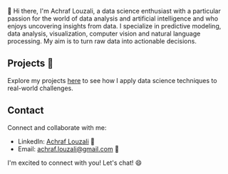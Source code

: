 👋 Hi there, I'm Achraf Louzali, a data science enthusiast with a particular passion for the world of data analysis and artificial intelligence and who enjoys uncovering insights from data. I specialize in predictive modeling, data analysis, visualization, computer vision and natural language processing. My aim is to turn raw data into actionable decisions.

## Projects 🚀

Explore my projects [here](https://github.com/achraflouzali?tab=repositories) to see how I apply data science techniques to real-world challenges.

## Contact 

Connect and collaborate with me:

- LinkedIn: [Achraf Louzali](https://www.linkedin.com/in/achraflouzali) 💼
- Email: achraf.louzali@gmail.com 📧

I'm excited to connect with you! Let's chat! 😄

